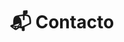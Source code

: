 ---
# An instance of the Contact widget.
# Documentation: https://sourcethemes.com/academic/docs/page-builder/
widget: contact

# This file represents a page section.
headless: true

# Order that this section appears on the page.
weight: 8

title: "📬 Contacto"
subtitle:

content:
  email: "contacto@fisiquimicamente.com"
  directions:
  office_hours:
  appointment_url:
  contact_links:
    - icon: twitter
      icon_pack: fab
      name: "Síguenos en Twitter"
      link: "https://twitter.com/fqmente"
    - icon: instagram
      icon_pack: fab
      name: "Síguenos en Instagram"
      link: "https://www.instagram.com/fisiquimicamente/"
    - icon: pinterest
      icon_pack: fab
      name: "Síguenos en Pinterest"
      link: "https://www.pinterest.es/fisiquimicamente/"
    - icon: telegram
      icon_pack: fab
      name: "Suscríbete al canal de Telegram"
      link: "https://t.me/fisiquimicamente"
    - icon: newspaper
      icon_pack: fas
      name: "Suscríbete al boletín de noticias"
      link: https://boletin.fisiquimicamente.com      
    - icon: discord
      icon_pack: fab
      name: "Únete al servidor de Discord"
      link: "https://discord.gg/kJqPqTJ"

  # Automatically link email and phone or display as text?
  autolink: true
  
  # Email form provider
  form:
    provider: netlify    
    netlify:
      # Enable CAPTCHA challenge to reduce spam?
      captcha: true
      success_url: /gracias
      attachments: true
  
design:
  columns: '1'
  background:
    # color: "#FFFFF8"

advanced:
  css_style: "padding-bottom: 0px;"
---